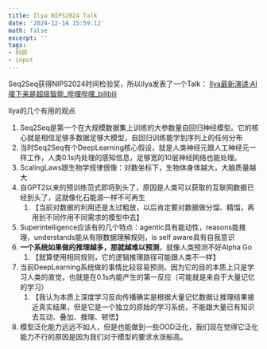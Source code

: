 ```yaml
---
title: Ilya NIPS2024 Talk
date: '2024-12-14 15:59:12'
math: false
excerpt: ''
tags:
- 科研
- input
---
```


Seq2Seq获得NIPS2024时间检验奖，所以Ilya发表了一个Talk： [Ilya最新演讲:AI接下来是超级智能\_哔哩哔哩\_bilibili](https://www.bilibili.com/video/BV1Q8BGYsEHy)

Ilya的几个有用的观点
1. Seq2Seq是第一个在大规模数据集上训练的大参数量自回归神经模型。它的核心就是相信足够多数据足够大模型，自回归训练能学到序列上的任何分布
2. 当时Seq2Seq有个DeepLearning核心假设，就是人类神经元跟人工神经元一样工作，人类0.1s内处理的感知信息，足够宽的10层神经网络也能处理。
3. ScalingLaws跟生物学规律很像：对数坐标下，生物体身体越大，大脑质量越大
4. 自GPT2以来的预训练范式即将到头了，原因是人类可以获取的互联网数据已经到头了，这就像化石能源一样不可再生
	1. 【当前对数据的利用还是太过粗放，以后肯定要对数据做分馏、精馏，再用到不同作用不同需求的模型中去】
5. Superintelligence应该有的几个特点：agentic具有能动性，reasons能推理，understands能从有限数据理解规则，is self aware具有自我意识
6. **一个系统如果做的推理越多，那就越难以预测**，就像人类预测不好Alpha Go
	1. 【就算使用相同规则，它的逻辑推理路径可能跟人类不一样】
7. 当前DeepLearning系统做的事情比较容易预测，因为它的目的本质上只是学习人类的直觉，也就是在0.1s内能产生的第一反应（可能就是来自于大量记忆的学习）
	1. 【我认为本质上深度学习反向传播确实是根据大量记忆数据让推理结果接近真实结果，但是它是一个独立的原始的学习系统，不能跟大量已有知识去互动、叠加、推理、顿悟】
8. 模型泛化能力远远不如人，但是也能做到一些OOD泛化，我们现在觉得它泛化能力不行的原因是因为我们对于模型的要求水涨船高。